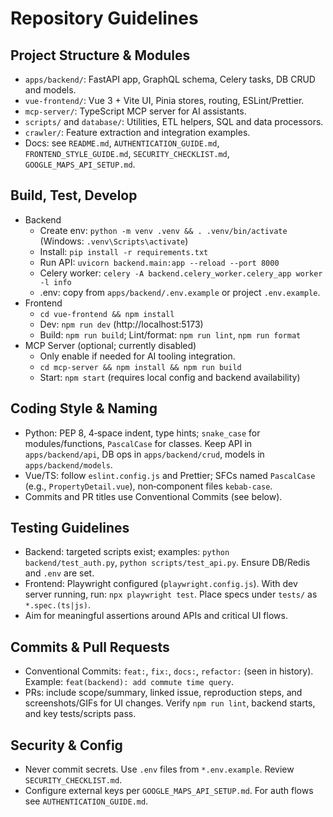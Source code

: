 # Repository Guidelines

## Project Structure & Modules
- `apps/backend/`: FastAPI app, GraphQL schema, Celery tasks, DB CRUD and models.
- `vue-frontend/`: Vue 3 + Vite UI, Pinia stores, routing, ESLint/Prettier.
- `mcp-server/`: TypeScript MCP server for AI assistants.
- `scripts/` and `database/`: Utilities, ETL helpers, SQL and data processors.
- `crawler/`: Feature extraction and integration examples.
- Docs: see `README.md`, `AUTHENTICATION_GUIDE.md`, `FRONTEND_STYLE_GUIDE.md`, `SECURITY_CHECKLIST.md`, `GOOGLE_MAPS_API_SETUP.md`.

## Build, Test, Develop
- Backend
  - Create env: `python -m venv .venv && . .venv/bin/activate` (Windows: `.venv\Scripts\activate`)
  - Install: `pip install -r requirements.txt`
  - Run API: `uvicorn backend.main:app --reload --port 8000`
  - Celery worker: `celery -A backend.celery_worker.celery_app worker -l info`
  - .env: copy from `apps/backend/.env.example` or project `.env.example`.
- Frontend
  - `cd vue-frontend && npm install`
  - Dev: `npm run dev` (http://localhost:5173)
  - Build: `npm run build`; Lint/format: `npm run lint`, `npm run format`
- MCP Server (optional; currently disabled)
  - Only enable if needed for AI tooling integration.
  - `cd mcp-server && npm install && npm run build`
  - Start: `npm start` (requires local config and backend availability)

## Coding Style & Naming
- Python: PEP 8, 4‑space indent, type hints; `snake_case` for modules/functions, `PascalCase` for classes. Keep API in `apps/backend/api`, DB ops in `apps/backend/crud`, models in `apps/backend/models`.
- Vue/TS: follow `eslint.config.js` and Prettier; SFCs named `PascalCase` (e.g., `PropertyDetail.vue`), non‑component files `kebab-case`.
- Commits and PR titles use Conventional Commits (see below).

## Testing Guidelines
- Backend: targeted scripts exist; examples: `python backend/test_auth.py`, `python scripts/test_api.py`. Ensure DB/Redis and `.env` are set.
- Frontend: Playwright configured (`playwright.config.js`). With dev server running, run: `npx playwright test`. Place specs under `tests/` as `*.spec.(ts|js)`.
- Aim for meaningful assertions around APIs and critical UI flows.

## Commits & Pull Requests
- Conventional Commits: `feat:`, `fix:`, `docs:`, `refactor:` (seen in history). Example: `feat(backend): add commute time query`.
- PRs: include scope/summary, linked issue, reproduction steps, and screenshots/GIFs for UI changes. Verify `npm run lint`, backend starts, and key tests/scripts pass.

## Security & Config
- Never commit secrets. Use `.env` files from `*.env.example`. Review `SECURITY_CHECKLIST.md`.
- Configure external keys per `GOOGLE_MAPS_API_SETUP.md`. For auth flows see `AUTHENTICATION_GUIDE.md`.
